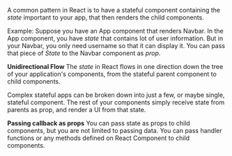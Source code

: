 A common pattern in React is to have a stateful component containing the *state* important to your app, that then renders the child components.

Example:
Suppose you have an App component that renders Navbar. In the App component, you have *state* that contains lot of user information. But in your Navbar, you only need username so that it can display it. You can pass that piece of *State* to the Navbar component as *prop*.

**Unidirectional Flow**
The *state* in React flows in one direction down the tree of your application's components, from the stateful parent component to child components. 

Complex stateful apps can be broken down into just a few, or maybe single, stateful component. The rest of your components simply receive state from parents as prop, and render a UI from that state.

**Passing callback as props**
You can pass state as props to child components, but you are not limited to passing data. You can pass handler functions or any methods defined on React Component to child components.